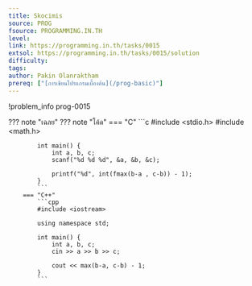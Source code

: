```yaml
---
title: Skocimis
source: PROG
fsource: PROGRAMMING.IN.TH
level:
link: https://programming.in.th/tasks/0015
extsol: https://programming.in.th/tasks/0015/solution
difficulty: 
tags: 
author: Pakin Olanraktham
prereq: ["[การเขียนโปรแกรมเบื้องต้น](/prog-basic)"]
---
```


!problem_info prog-0015

??? note "เฉลย"
    ??? note "โค้ด"
        === "C"
            ```c
            #include <stdio.h>
            #include <math.h>

            int main() {
                int a, b, c;
                scanf("%d %d %d", &a, &b, &c);

                printf("%d", int(fmax(b-a , c-b)) - 1);
            }
            ```
        === "C++"
            ```cpp
            #include <iostream>

            using namespace std;

            int main() {
                int a, b, c;
                cin >> a >> b >> c;

                cout << max(b-a, c-b) - 1;
            }
            ```
